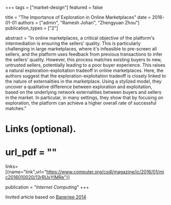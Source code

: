 +++
tags = ["market-design"]
featured = false

title = "The Importance of Exploration in Online Marketplaces"
date = 2016-01-01
authors = ["admin", "Ramesh Johari", "Zhengyuan Zhou"]
publication_types = ["2"]

abstract = "In online marketplaces, a critical objective of the platform's intermediation is ensuring the sellers' quality. This is particularly challenging in large marketplaces, where it's infeasible to pre-screen all sellers, and the platform uses feedback from previous transactions to infer the sellers' quality. However, this process matches existing buyers to new, untrusted sellers, potentially leading to a poor buyer experience. This raises a natural exploration-exploitation tradeoff in online marketplaces. Here, the authors suggest that the exploration-exploitation tradeoff is closely linked to the nature of externalities in the marketplace. Using a stylized model, they uncover a qualitative difference between exploration and exploitation, based on the underlying network externalities between buyers and sellers in the market. In particular, in many settings, they show that by focusing on exploration, the platform can achieve a higher overall rate of successful matches."

# Links (optional).
# url_pdf = ""


links= [{name="link",url="https://www.computer.org/csdl/magazine/ic/2016/01/mic2016010020/13rRUxYIMRe"}]


publication = "*Internet Computing*"
+++

Invited article based on [Banerjee 2014](/sbanerjee/publication/zhou-14-conf/)